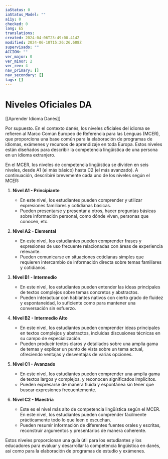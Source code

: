 ```yaml
---
iaStatus: 0
iaStatus_Model: ""
a11y: 0
checked: 0
lang: ES
translations: 
created: 2024-04-06T23:49:00.414Z
modified: 2024-06-10T15:26:26.608Z
supervisado: ""
ACCION: ""
ver_major: 0
ver_minor: 2
ver_rev: 4
nav_primary: []
nav_secondary: []
tags: []
---
```

# Niveles Oficiales DA

[[Aprender Idioma Danés]]

Por supuesto. En el contexto danés, los niveles oficiales del idioma se refieren al Marco Común Europeo de Referencia para las Lenguas (MCER), que proporciona una base común para la elaboración de programas de idiomas, exámenes y recursos de aprendizaje en toda Europa. Estos niveles están diseñados para describir la competencia lingüística de una persona en un idioma extranjero.

En el MCER, los niveles de competencia lingüística se dividen en seis niveles, desde A1 (el más básico) hasta C2 (el más avanzado). A continuación, describiré brevemente cada uno de los niveles según el MCER:

1. **Nivel A1 - Principiante**
   - En este nivel, los estudiantes pueden comprender y utilizar expresiones familiares y cotidianas básicas.
   - Pueden presentarse y presentar a otros, hacer preguntas básicas sobre información personal, como dónde viven, personas que conocen, etc.

2. **Nivel A2 - Elemental**
   - En este nivel, los estudiantes pueden comprender frases y expresiones de uso frecuente relacionadas con áreas de experiencia relevante.
   - Pueden comunicarse en situaciones cotidianas simples que requieren intercambio de información directa sobre temas familiares y cotidianos.

3. **Nivel B1 - Intermedio**
   - En este nivel, los estudiantes pueden entender las ideas principales de textos complejos sobre temas concretos y abstractos.
   - Pueden interactuar con hablantes nativos con cierto grado de fluidez y espontaneidad, lo suficiente como para mantener una conversación sin esfuerzo.

4. **Nivel B2 - Intermedio Alto**
   - En este nivel, los estudiantes pueden comprender ideas principales en textos complejos y abstractos, incluidas discusiones técnicas en su campo de especialización.
   - Pueden producir textos claros y detallados sobre una amplia gama de temas y explicar un punto de vista sobre un tema actual, ofreciendo ventajas y desventajas de varias opciones.

5. **Nivel C1 - Avanzado**
   - En este nivel, los estudiantes pueden comprender una amplia gama de textos largos y complejos, y reconocen significados implícitos.
   - Pueden expresarse de manera fluida y espontánea sin tener que buscar expresiones frecuentemente.

6. **Nivel C2 - Maestría**
   - Este es el nivel más alto de competencia lingüística según el MCER. En este nivel, los estudiantes pueden comprender fácilmente prácticamente todo lo que leen o escuchan.
   - Pueden resumir información de diferentes fuentes orales y escritas, reconstruir argumentos y presentarlos de manera coherente.

Estos niveles proporcionan una guía útil para los estudiantes y los educadores para evaluar y desarrollar la competencia lingüística en danés, así como para la elaboración de programas de estudio y exámenes.